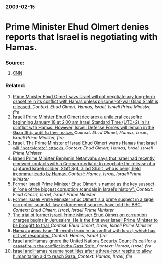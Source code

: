 ### [2009-02-15](/news/2009/02/15/index.md)

#  Prime Minister Ehud Olmert denies reports that Israel is negotiating with Hamas. 




### Source:

1. [CNN](http://edition.cnn.com/2009/WORLD/meast/02/15/israel.hamas.negotiations/index.html?iref=topnews)

### Related:

1. [ Prime Minister Ehud Olmert says Israel will not negotiate any long-term ceasefire in its conflict with Hamas unless prisoner-of-war Gilad Shalit is released. ](/news/2009/02/14/prime-minister-ehud-olmert-says-israel-will-not-negotiate-any-long-term-ceasefire-in-its-conflict-with-hamas-unless-prisoner-of-war-gilad-s.md) _Context: Ehud Olmert, Hamas, Israel, Israeli Prime Minister, fire_
2. [ Israeli Prime Minister Ehud Olmert declares a unilateral ceasefire beginning January 18 at 2:00 am Israel Standard Time (UTC+2) in its conflict with Hamas. However, Israeli Defense Forces will remain in the Gaza Strip until further notice. ](/news/2009/01/17/israeli-prime-minister-ehud-olmert-declares-a-unilateral-ceasefire-beginning-january-18-at-2-00-am-israel-standard-time-utc-2-in-its-conf.md) _Context: Ehud Olmert, Hamas, Israel, Israeli Prime Minister, fire_
3. [ Israel. The Prime Minister of Israel Ehud Olmert warns Hamas that Israel will "not tolerate" attacks. ](/news/2008/05/14/israel-the-prime-minister-of-israel-ehud-olmert-warns-hamas-that-israel-will-not-tolerate-attacks.md) _Context: Ehud Olmert, Hamas, Israel, Israeli Prime Minister_
4. [Israeli Prime Minister Benjamin Netanyahu says that Israel had recently renewed contacts with a German mediator to negotiate the release of a captured Israeli soldier, Staff Sgt. Gilad Shalit, who is being held incommunicado by Hamas. ](/news/2010/10/17/israeli-prime-minister-benjamin-netanyahu-says-that-israel-had-recently-renewed-contacts-with-a-german-mediator-to-negotiate-the-release-of.md) _Context: Hamas, Israel, Israeli Prime Minister_
5. [Former Israeli Prime Minister Ehud Olmert is named as the key suspect in "one of the biggest corruption scandals in Israel's history". ](/news/2010/04/16/former-israeli-prime-minister-ehud-olmert-is-named-as-the-key-suspect-in-one-of-the-biggest-corruption-scandals-in-israel-s-history.md) _Context: Ehud Olmert, Israel, Israeli Prime Minister_
6. [Former Israeli Prime Minister Ehud Olmert is a prime suspect in a large corruption scandal, law enforcement sources have told the BBC. ](/news/2010/04/15/former-israeli-prime-minister-ehud-olmert-is-a-prime-suspect-in-a-large-corruption-scandal-law-enforcement-sources-have-told-the-bbc.md) _Context: Ehud Olmert, Israel, Israeli Prime Minister_
7. [ The trial of former Israeli Prime Minister Ehud Olmert on corruption charges begins in Jerusalem. He is the first ever Israeli Prime Minister to be brought to trial. ](/news/2009/09/25/the-trial-of-former-israeli-prime-minister-ehud-olmert-on-corruption-charges-begins-in-jerusalem-he-is-the-first-ever-israeli-prime-minist.md) _Context: Ehud Olmert, Israel, Israeli Prime Minister_
8. [ Hamas agrees to an 18-month truce in its conflict with Israel, which has not yet responded. ](/news/2009/02/12/hamas-agrees-to-an-18-month-truce-in-its-conflict-with-israel-which-has-not-yet-responded.md) _Context: Hamas, Israel, fire_
9. [ Israel and Hamas ignore the United Nations Security Council's call for a ceasefire in the conflict in the Gaza Strip. ](/news/2009/01/9/israel-and-hamas-ignore-the-united-nations-security-council-s-call-for-a-ceasefire-in-the-conflict-in-the-gaza-strip.md) _Context: Hamas, Israel, fire_
10. [ Israel and Hamas resume hostilities after a three-hour respite to allow humanitarian aid to reach Gaza. ](/news/2009/01/7/israel-and-hamas-resume-hostilities-after-a-three-hour-respite-to-allow-humanitarian-aid-to-reach-gaza.md) _Context: Hamas, Israel, fire_
